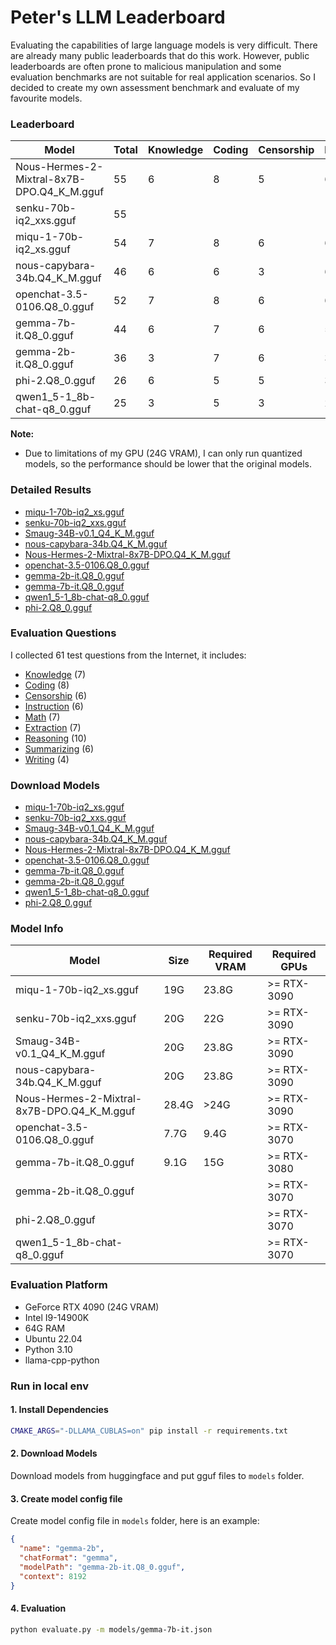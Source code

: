 # Peter's LLM Leaderboard

Evaluating the capabilities of large language models is very difficult. There are already many public leaderboards that do this work. However, public leaderboards are often prone to malicious manipulation and some evaluation benchmarks are not suitable for real application scenarios. So I decided to create my own assessment benchmark and evaluate of my favourite models.

### Leaderboard

| Model    | Total | Knowledge | Coding | Censorship | Instruction | Math | Extraction | Reasoning | Summarizing | Writing |
| -------- | ------- | -------- | ------- | -------- | ------- | -------- | ------- | -------- | ------- | ------- |
| Nous-Hermes-2-Mixtral-8x7B-DPO.Q4_K_M.gguf | 55  | 6 | 8 | 5 | 6 | 5 | 7 | 8 | 6 | 4 |
| senku-70b-iq2_xxs.gguf | 55  |  |  |  |  |  |  |  |  | 3 |
| miqu-1-70b-iq2_xs.gguf | 54  | 7 | 8 | 6 | 6 | 3 | 6 | 8 | 6 | 4 |
| nous-capybara-34b.Q4_K_M.gguf | 46  | 6 | 6 | 3 | 6 | 3 | 7 | 5 | 6 | 4 |
| openchat-3.5-0106.Q8_0.gguf | 52  | 7 | 8 | 6 | 6 | 5 | 7 | 4 | 6 | 3 |
| gemma-7b-it.Q8_0.gguf  | 44  | 6 | 7 | 6 | 5 | 4 | 5 | 2 | 6 | 3 |
| gemma-2b-it.Q8_0.gguf  | 36  | 3 | 7 | 6 | 3 | 2 | 2 | 4 | 6 | 3 |
| phi-2.Q8_0.gguf  | 26  | 6 | 5 | 5 | 3 | 3 | 1 | 2 | 1 | 0 |
| qwen1_5-1_8b-chat-q8_0.gguf  | 25  | 3 | 5 | 3 | 2 | 1 | 5 | 2 | 2 | 2 |

**Note:** 

* Due to limitations of my GPU (24G VRAM), I can only run quantized models, so the performance should be lower that the original models.

### Detailed Results

* [miqu-1-70b-iq2_xs.gguf](./results/miqu-1-70b.md)
* [senku-70b-iq2_xxs.gguf](./results/senku-70b.md)
* [Smaug-34B-v0.1_Q4_K_M.gguf](./results/smaug-34b-v0.1.md)
* [nous-capybara-34b.Q4_K_M.gguf](./results/nous-capybara-34b.md)
* [Nous-Hermes-2-Mixtral-8x7B-DPO.Q4_K_M.gguf](results/Nous-Hermes-2-Mixtral-8x7B-DPO.md)
* [openchat-3.5-0106.Q8_0.gguf](./results/openchat.md)
* [gemma-2b-it.Q8_0.gguf](./results/gemma-2b.md)
* [gemma-7b-it.Q8_0.gguf](./results/gemma-7b.md)
* [qwen1_5-1_8b-chat-q8_0.gguf](./results/qwen-1.5-1.8B.md)
* [phi-2.Q8_0.gguf](./results/phi-2.csv)

### Evaluation Questions

I collected 61 test questions from the Internet,  it includes:

* [Knowledge](questions/knowledge.md) (7)
* [Coding](questions/coding.md) (8)
* [Censorship](questions/censorship.md) (6)
* [Instruction](questions/instruction.md) (6)
* [Math](questions/math.md) (7)
* [Extraction](questions/extraction.md) (7)
* [Reasoning](questions/reasoning.md) (10)
* [Summarizing](questions/summarizing.md) (6)
* [Writing](questions/writing.md) (4)

### Download Models

* [miqu-1-70b-iq2_xs.gguf](https://huggingface.co/Nexesenex/MIstral-QUantized-70b_Miqu-1-70b-iMat.GGUF)
* [senku-70b-iq2_xxs.gguf](https://huggingface.co/dranger003/Senku-70B-iMat.GGUF)
* [Smaug-34B-v0.1_Q4_K_M.gguf](https://huggingface.co/nold/Smaug-34B-v0.1-GGUF)
* [nous-capybara-34b.Q4_K_M.gguf](https://huggingface.co/TheBloke/Nous-Capybara-34B-GGUF)
* [Nous-Hermes-2-Mixtral-8x7B-DPO.Q4_K_M.gguf](https://huggingface.co/TheBloke/Nous-Hermes-2-Mixtral-8x7B-DPO-GGUF)
* [openchat-3.5-0106.Q8_0.gguf](https://huggingface.co/TheBloke/openchat-3.5-1210-GGUF)
* [gemma-7b-it.Q8_0.gguf](https://huggingface.co/MaziyarPanahi/gemma-7b-it-GGUF)
* [gemma-2b-it.Q8_0.gguf](https://huggingface.co/brittlewis12/gemma-2b-it-GGUF)
* [qwen1_5-1_8b-chat-q8_0.gguf](https://huggingface.co/Qwen/Qwen1.5-1.8B-Chat-GGUF)
* [phi-2.Q8_0.gguf](https://huggingface.co/TheBloke/phi-2-GGUF)

### Model Info

| Model    | Size | Required VRAM | Required GPUs |
| -------- | ------- | ------- | -------- |
| miqu-1-70b-iq2_xs.gguf | 19G | 23.8G  | >= RTX-3090 |
| senku-70b-iq2_xxs.gguf| 20G | 22G  | >= RTX-3090 |
| Smaug-34B-v0.1_Q4_K_M.gguf | 20G | 23.8G  | >= RTX-3090 |
| nous-capybara-34b.Q4_K_M.gguf | 20G | 23.8G  | >= RTX-3090 |
| Nous-Hermes-2-Mixtral-8x7B-DPO.Q4_K_M.gguf | 28.4G | >24G  | >= RTX-3090 |
| openchat-3.5-0106.Q8_0.gguf | 7.7G | 9.4G | >= RTX-3070 |
| gemma-7b-it.Q8_0.gguf | 9.1G | 15G | >= RTX-3080 |
| gemma-2b-it.Q8_0.gguf |  |  | >= RTX-3070 |
| phi-2.Q8_0.gguf  |  |  | >= RTX-3070  |
| qwen1_5-1_8b-chat-q8_0.gguf  |  |  | >= RTX-3070 |


### Evaluation Platform

* GeForce RTX 4090 (24G VRAM)
* Intel I9-14900K 
* 64G RAM
* Ubuntu 22.04
* Python 3.10
* llama-cpp-python


### Run in local env

#### 1. Install Dependencies

```bash
CMAKE_ARGS="-DLLAMA_CUBLAS=on" pip install -r requirements.txt
```

#### 2. Download Models

Download models from huggingface and put gguf files to `models` folder.

#### 3. Create model config file

Create model config file in `models` folder, here is an example:
``` json
{
  "name": "gemma-2b",
  "chatFormat": "gemma",
  "modelPath": "gemma-2b-it.Q8_0.gguf",
  "context": 8192
}
```

#### 4. Evaluation
```bash
python evaluate.py -m models/gemma-7b-it.json
```
